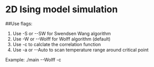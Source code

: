# 2D Ising model simulation

##Use flags:  

1. Use -S or --SW for Swendsen Wang algorithm
2. Use -W or --Wolff for Wolff algorithm (default)
3. Use -c to calclate the correlation function
4. Use -a or --Auto to scan temperature range around critical point

Example: ./main --Wolff -c
